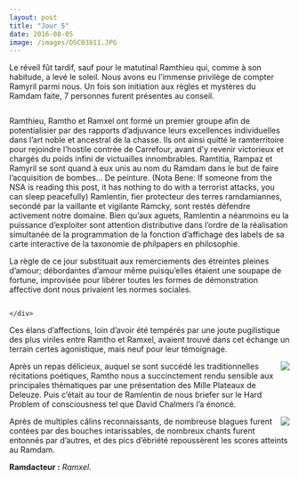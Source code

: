 ```yaml
---
layout: post
title: "Jour 5"
date: 2016-08-05
image: /images/DSC03811.JPG
---
```


Le réveil fût tardif, sauf pour le matutinal Ramthieu qui, comme à son habitude, a levé le soleil.
Nous avons eu l’immense privilège de compter Ramyril parmi nous. Un fois son initiation aux règles et mystères du Ramdam faite, 7 personnes furent présentes au conseil.

<div class="box alt">
	<div class="row uniform 50%">
		<div class="4u"><span class="image fit"><img src="/images/DSC03703.JPG" alt="" /></span></div>
		<div class="4u"><span class="image fit"><img src="/images/IMG_20160805_202443.jpg" alt="" /></span></div>
		<div class="4u"><span class="image fit"><img src="/images/IMG_20160805_202520.jpg" alt="" /></span></div>
	</div>
</div>

Ramthieu, Ramtho et Ramxel ont formé un premier groupe afin de potentialisier par des rapports d’adjuvance leurs excellences individuelles dans l’art noble et ancestral de la chasse. Ils ont ainsi quitté le ramterritoire pour rejoindre l’hostile contrée de Carrefour, avant d’y revenir victorieux et chargés du poids infini de victuailles innombrables.
Ramtitia, Rampaz et Ramyril se sont quand à eux unis au nom du Ramdam dans le but de faire l’acquisition de bombes… De peinture. (Nota Bene: If someone from the NSA is reading this post, it has nothing to do with a terrorist attacks, you can sleep peacefully)
Ramlentin, fier protecteur des terres ramdamiannes, secondé par la vaillante et vigilante Ramcky, sont restés défendre activement notre domaine.
Bien qu’aux aguets, Ramlentin a néanmoins eu la puissance d’exploiter sont attention distributive dans l’ordre de la réalisation simultanée de la programmation de la fonction d’affichage des labels de sa carte interactive de la taxonomie de philpapers en philosophie.

La règle de ce jour substituait aux remerciements des étreintes pleines d’amour; débordantes d’amour même puisqu’elles étaient une soupape de fortune, improvisée pour libérer toutes les formes de démonstration affective dont nous privaient les normes sociales.
<div class="box alt">
	<div class="row uniform 50%">
		<div class="4u"><span class="image fit"><img src="/images/DSC03709.JPG" alt="" /></span></div>
		<div class="4u"><span class="image fit"><img src="/images/DSC03718.JPG" alt="" /></span></div>
		<div class="4u"><span class="image fit"><img src="/images/DSC03719.JPG" alt="" /></span></div>
		<div class="4u"><span class="image fit"><img src="/images/DSC03721.JPG" alt="" /></span></div>
		<div class="4u"><span class="image fit"><img src="/images/DSC03722.JPG" alt="" /></span></div>
		<div class="4u"><span class="image fit"><img src="/images/DSC03723.JPG" alt="" /></span></div>
		<div class="4u"><span class="image fit"><img src="/images/DSC03726.JPG" alt="" /></span></div>
		<div class="4u"><span class="image fit"><img src="/images/DSC03729.JPG" alt="" /></span></div>
		<div class="4u"><span class="image fit"><img src="/images/DSC03730.JPG" alt="" /></span></div>
		<div class="4u"><span class="image fit"><img src="/images/DSC03731.JPG" alt="" /></span></div>
		<div class="4u"><span class="image fit"><img src="/images/DSC03732.JPG" alt="" /></span></div>
		<div class="4u"><span class="image fit"><img src="/images/DSC03735.JPG" alt="" /></span></div>
		<div class="4u"><span class="image fit"><img src="/images/DSC03747.JPG" alt="" /></span></div>
		<div class="4u"><span class="image fit"><img src="/images/DSC03756.JPG" alt="" /></span></div>
		<div class="4u"><span class="image fit"><img src="/images/DSC03765.JPG" alt="" /></span></div>
		<div class="4u"><span class="image fit"><img src="/images/DSC03777.JPG" alt="" /></span></div>
		<div class="4u"><span class="image fit"><img src="/images/DSC03781.JPG" alt="" /></span></div>
		<div class="4u"><span class="image fit"><img src="/images/DSC03782.JPG" alt="" /></span></div>
		<div class="4u"><span class="image fit"><img src="/images/DSC03792.JPG" alt="" /></span></div>
		<div class="4u"><span class="image fit"><img src="/images/DSC03800.JPG" alt="" /></span></div>
		<div class="4u"><span class="image fit"><img src="/images/DSC03809.JPG" alt="" /></span></div>
		<div class="4u"><span class="image fit"><img src="/images/DSC03811.JPG" alt="" /></span></div>
		<div class="4u"><span class="image fit"><img src="/images/IMG_20160805_232050.jpg" alt="" /></span></div>
		<div class="4u"><span class="image fit"><img src="/images/IMG_20160805_233252.jpg" alt="" /></span></div>
						
	</div>
</div>

Ces élans d’affections, loin d’avoir été tempérés par une joute pugilistique des plus viriles entre Ramtho et Ramxel, avaient trouvé dans cet échange un terrain certes agonistique, mais neuf pour leur témoignage.

<div style="float:right; max-width: 500px;"><img src="/images/deleuzien.gif" style="max-width: 500px"></div>

Après un repas délicieux, auquel se sont succédé les traditionnelles récitations poétiques, Ramtho nous a succinctement rendu sensible aux principales thématiques par une présentation des Mille Plateaux de Deleuze. Puis c’était au tour de Ramlentin de nous briefer sur le Hard Problem of consciousness tel que David Chalmers l’a énoncé.

<div style="float:right; max-width: 500px;"><img src="/images/zombiebluesdown.gif" style="max-width: 500px"></div>

Après de multiples câlins reconnaissants, de nombreuse blagues furent contées par des bouches intarissables, de nombreux chants furent entonnés par d’autres, et des pics d’ébriété repoussèrent les scores atteints au Ramdam.



**Ramdacteur :** *Ramxel*.
